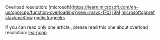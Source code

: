 Overload resolution: [microsoft](https://learn.microsoft.com/en-us/cpp/cpp/function-overloading?view=msvc-170] [IBM](https://www.ibm.com/docs/en/i/7.3?topic=conversions-function-argument)
[microsoft](https://learn.microsoft.com/en-us/cpp/cpp/type-conversions-and-type-safety-modern-cpp?view=msvc-170)[cppref](https://en.cppreference.com/w/cpp/language/overload_resolution)
[stackoveflow](https://stackoverflow.com/questions/29961100/c-function-match-priority) [geeksforgeeks](https://www.geeksforgeeks.org/calling-of-overloaded-subroutines-and-ways-for-finding-accurate-match-in-c/)

If you can read only one article , please read this one about overload resolution: [learncpp](https://www.learncpp.com/cpp-tutorial/function-overload-resolution-and-ambiguous-matches/)
